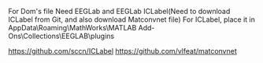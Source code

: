 For Dom's file
Need EEGLab and EEGLab ICLabel(Need to download ICLabel from Git, and also download Matconvnet file)
For ICLabel, place it in AppData\Roaming\MathWorks\MATLAB Add-Ons\Collections\EEGLAB\plugins

https://github.com/sccn/ICLabel
https://github.com/vlfeat/matconvnet
